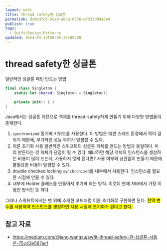 ```yaml
---
layout: wiki
title: thread safety한 싱글톤
permalink: dcded7c6-5ce0-ebca-6536-e7323d041de4
publish: true
tags:
  - Swift/Design_Patterns
updated: 2024-04-13T20:05:32+09:00
---
```


# thread safety한 싱글톤

일반적인 싱글톤 패턴 만드는 방법

```swift
final class Singleton {
    static let shared: Singleton = Singleton()

    private init() { }
}
```

Java에서는 싱글톤 패턴으로 객체를 thread-safety하게 만들기 위해 다양한 방법들이 존재한다. 

1. `synchronized` 동기화 키워드를 사용한다.
이 방법은 매번 스레드 환경에서 락이 걸리기 때문에, 부가적인 성능 부하가 발생할 수 있다.
2. 이른 초기화 사용
일반적인 스위프트의 싱글톤 객체를 만드는 방법과 동일하다. 미리 만든다는 것 자체가 단점이 될 수 있다. 왜냐하면 해당 객체의 인스턴스를 생성하는 비용이 많이 드는데, 사용하지 않게 된다면? 사용 여부와 상관없이 만들기 때문에 불필요한 비용이 발생할 수 있다.
3. double checked locking
`synchronized`를 내부에서 사용한다. 인스턴스를 필요한 시점에 만들 수 있다.
4. 내부에 Holder 클래스를 만들어서 초기화 하는 방식. 이것이 현재 자바에서 가장 이점인 방식인 듯 하다.

그러나 스위프트에서는 맨 위에 소개한 코드처럼 이른 초기화로 구현하면 된다. <mark>전역 변수를 사용하여 인스턴스를 생성하면 사용 시점에 초기화가 된다고 한다.</mark>

## 참고 자료

- https://medium.com/@jang.wangsu/swfit-thread-safety-한-싱글톤-사용은-75c43e567acf
